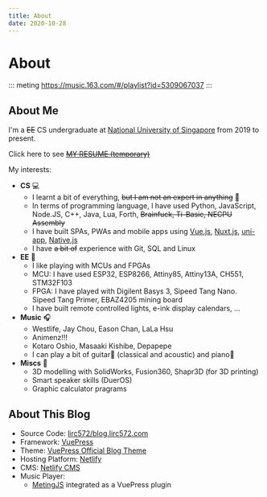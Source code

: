 ```yaml
---
title: About
date: 2020-10-28
---
```


# About

::: meting https://music.163.com/#/playlist?id=5309067037
:::

## About Me

I'm a ~~EE~~ CS undergraduate at [National University of Singapore](http://nus.edu.sg/) from 2019 to present.

Click here to see [~~MY RESUME (temporary)~~](https://lirc572.github.io/lirc572-resume/)

My interests:

- **CS** :computer:
  - I learnt a bit of everything, ~~but I am not an expert in anything~~ :slightly_frowning_face:
  - In terms of programming language, I have used Python, JavaScript, Node.JS, C++, Java, Lua, Forth, ~~Brainfuck, Ti-Basic, NECPU Assembly~~
  - I have built SPAs, PWAs and mobile apps using [Vue.js](https://vuejs.org/), [Nuxt.js](https://nuxtjs.org/), [uni-app](https://uniapp.dcloud.net.cn/), [Native.js](http://www.html5plus.org/doc/zh_cn/android.html)
  - I have ~~a bit of~~ experience with Git, SQL and Linux
- **EE** :satellite:
  - I like playing with MCUs and FPGAs
  - MCU: I have used ESP32, ESP8266, Attiny85, Attiny13A, CH551, STM32F103
  - FPGA: I have played with Digilent Basys 3, Sipeed Tang Nano. Sipeed Tang Primer, EBAZ4205 mining board
  - I have built remote controlled lights, e-ink display calendars, ...
- **Music** :headphones:
  - Westlife, Jay Chou, Eason Chan, LaLa Hsu
  - Animenz!!!
  - Kotaro Oshio, Masaaki Kishibe, Depapepe
  - I can play a bit of guitar:guitar: (classical and acoustic) and piano:musical_keyboard:
- **Miscs** :book:
  - 3D modelling with SolidWorks, Fusion360, Shapr3D (for 3D printing)
  - Smart speaker skills (DuerOS)
  - Graphic calculator pragrams

## About This Blog

- Source Code: [lirc572/blog.lirc572.com](https://github.com/lirc572/blog.lirc572.com)
- Framework: [VuePress](https://github.com/vuejs/vuepress)
- Theme: [VuePress Official Blog Theme](https://github.com/vuepress/vuepress-theme-blog)
- Hosting Platform: [Netlify](https://www.netlify.com/)
- CMS: [Netlify CMS](https://www.netlifycms.org/)
- Music Player:
  - [MetingJS](https://github.com/metowolf/MetingJS) integrated as a VuePress plugin
